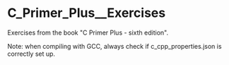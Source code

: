 # C_Primer_Plus__Exercises
Exercises from the book "C Primer Plus - sixth edition".

Note: when compiling with GCC, always check if c_cpp_properties.json is correctly set up.
